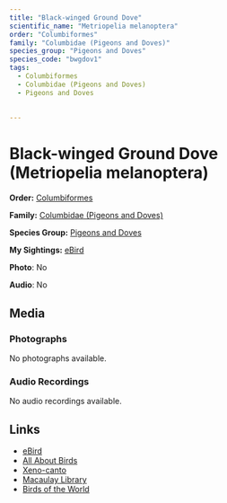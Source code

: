 ```yaml
---
title: "Black-winged Ground Dove"
scientific_name: "Metriopelia melanoptera"
order: "Columbiformes"
family: "Columbidae (Pigeons and Doves)"
species_group: "Pigeons and Doves"
species_code: "bwgdov1"
tags: 
  - Columbiformes
  - Columbidae (Pigeons and Doves)
  - Pigeons and Doves
  
  
---
```


# Black-winged Ground Dove (Metriopelia melanoptera)

**Order:** [Columbiformes](/tags/columbiformes)

**Family:** [Columbidae (Pigeons and Doves)](/tags/columbidae-pigeons-and-doves)

**Species Group:** [Pigeons and Doves](/tags/pigeons-and-doves)

**My Sightings:** [eBird](https://ebird.org/lifelist?r=world&time=life&spp=bwgdov1)

**Photo**: No 

**Audio**: No

## Media
### Photographs
No photographs available.

### Audio Recordings
No audio recordings available.

## Links
* [eBird](https://ebird.org/species/bwgdov1) 
* [All About Birds](https://www.allaboutbirds.org/guide/bwgdov1) 
* [Xeno-canto](https://www.xeno-canto.org/species/metriopelia-melanoptera) 
* [Macaulay Library](https://search.macaulaylibrary.org/catalog?taxonCode=bwgdov1&sort=rating_rank_desc)
* [Birds of the World](https://birdsoftheworld.org/bow/species/bwgdov1)
